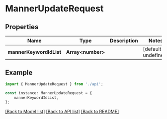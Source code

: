 # MannerUpdateRequest


## Properties

Name | Type | Description | Notes
------------ | ------------- | ------------- | -------------
**mannerKeywordIdList** | **Array&lt;number&gt;** |  | [default to undefined]

## Example

```typescript
import { MannerUpdateRequest } from './api';

const instance: MannerUpdateRequest = {
    mannerKeywordIdList,
};
```

[[Back to Model list]](../README.md#documentation-for-models) [[Back to API list]](../README.md#documentation-for-api-endpoints) [[Back to README]](../README.md)
